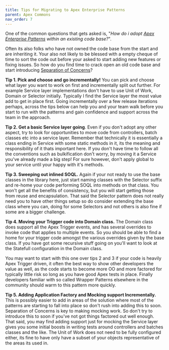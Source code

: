 ```yaml
---
title: Tips for Migrating to Apex Enterprise Patterns
parent: Apex Commons
nav_order: 7
---
```

One of the common questions that gets asked is, "_How do i adopt&nbsp;[Apex Enterprise Patterns](https://github.com/financialforcedev/fflib-apex-common) within an existing code base?_".

Often its also folks who have not owned the code base from the start and are inheriting it. Your also not likely to be&nbsp;blessed with a empty cheque of time to sort the code out before your asked to start adding new features or fixing issues. So how do you&nbsp;find time to crack open an old code base and start introducing [Separation&nbsp;of Concerns](http://wiki.developerforce.com/page/Apex_Enterprise_Patterns_-_Separation_of_Concerns)?

**Tip 1. Pick and choose and go incrementally!** You can pick and choose what layer you want to work on first and incrementally split out further. For example Service layer implementations don't have to use Unit of Work, Domain or Selector initially. Typically I find the Service layer the most value add to get in place first. Going incrementally over a few release iterations perhaps, across the tips below can help you and your team walk before you start to run with the patterns and gain confidence and support across the team in the approach.

**Tip 2. Get a basic Service layer going**. Even if you don't adopt any other aspect, try to look for opportunities to move code from controllers, batch classes etc into a service layer. Remember&nbsp;that technically it is essentially a class ending in Service with some static methods in it, its the meaning and responsibility of it thats important here. If you don't have time to follow all the conventions such as bulkification don't worry, by moving it a Service you've already made a big step! For sure however, don't apply global to your service until your happy with it's methods.

**Tip 3. Sweeping out inlined SOQL.** Again if your not ready to use the base classes in the library here, just start naming classes with the Selector suffix and re-home your code performing SOQL into methods on that class. You won't get all the benefits of consistency, but you will start getting those from reuse and encapsulation. That said the Selector pattern does not really need you to have other things setup so do consider extending the base class where you can, doing for some Selectors and not others is also fine if some are a bigger challenge.

**Tip 4. Moving your Trigger code into Domain class.** The Domain class does support all the Apex Trigger events, and has several overrides to invoke code that applies to multiple events. So you should be able to find a home for your trigger code amongst the various overrides given by the base class. If you have got some recursive stuff going on you'll want to look at the Statefull configuration in the Domain class.

You may want to start with this one over tips 2 and 3 if your code is heavily Apex Trigger driven, it often the best way to show other developers the value as well, as the code starts to become more OO and more factored for typically little risk so long as you have good Apex tests in place. Finally developers familiar with so called Wrapper Patterns elsewhere in the community should warm to this pattern more quickly.

**Tip 5. Adding Application Factory and Mocking support Incrementally.** This is possibly easier to add in areas of the solution&nbsp;where most of the patterns are starting to fall into place so don't rush into adding this to soon. Separation&nbsp;of Concerns is key to making mocking work. So don't try to introduce this to soon if you've not got things factored out well enough. That said, you may find adding support just for mocking the Service layer gives you some initial boosts in writing tests around controllers and batches classes and the like. The Unit of Work does not need to be fully configured either, its fine to have only have a subset of your objects representative of the areas its used in.
